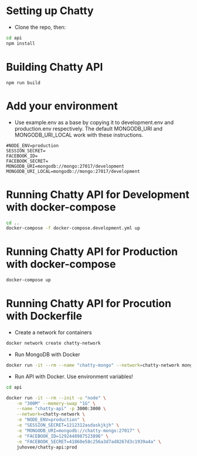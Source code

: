 # Setting up Chatty

*  Clone the repo, then:

```bash
cd api
npm install
```

# Building Chatty API
```
npm run build
```

# Add your environment
* Use example.env as a base by copying it to development.env and production.env respectively. The default MONGODB_URI and MONGODB_URI_LOCAL work with these instructions.
```
#NODE_ENV=production
SESSION_SECRET=
FACEBOOK_ID=
FACEBOOK_SECRET=
MONGODB_URI=mongodb://mongo:27017/development
MONGODB_URI_LOCAL=mongodb://mongo:27017/development
```


# Running Chatty API for Development with docker-compose
```bash
cd ..
docker-compose -f docker-compose.development.yml up
```

# Running Chatty API for Production with docker-compose
```bash
docker-compose up
```

# Running Chatty API for Procution with Dockerfile

* Create a network for containers
```bash
docker network create chatty-network
```
* Run MongoDB with Docker
```bash
docker run -it --rm --name "chatty-mongo" --network=chatty-network mongo
```
* Run API with Docker. Use environment variables!
```bash
cd api

docker run -it --rm --init -u "node" \
    -m "300M" --memory-swap "1G" \
    --name "chatty-api" -p 3000:3000 \
    --network=chatty-network \
    -e "NODE_ENV=production" \
    -e "SESSION_SECRET=1212312asdaskjkjh" \
    -e "MONGODB_URI=mongodb://chatty-mongo:27017" \
    -e "FACEBOOK_ID=1292448987523896" \
    -e "FACEBOOK_SECRET=41860e58c256a3d7ad8267d3c1939a4a" \
    juhovee/chatty-api:prod
```